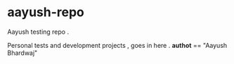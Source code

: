 aayush-repo
===========

Aayush testing repo .

Personal tests and development projects , goes in here .
__authot__ == "Aayush Bhardwaj"
